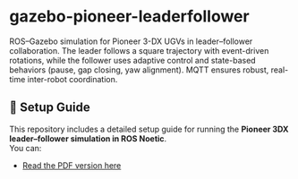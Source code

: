 # gazebo-pioneer-leaderfollower
ROS–Gazebo simulation for Pioneer 3-DX UGVs in leader–follower collaboration. The leader follows a square trajectory with event-driven rotations, while the follower uses adaptive control and state-based behaviors (pause, gap closing, yaw alignment). MQTT ensures robust, real-time inter-robot coordination.


## 📄 Setup Guide

This repository includes a detailed setup guide for running the **Pioneer 3DX leader–follower simulation in ROS Noetic**.  
You can:

- [Read the PDF version here](doc/Pioneer_3DX_Steps.pdf)  

